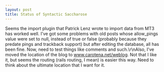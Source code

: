 ```yaml
---
layout: post
title: Status of Syntactic Saccharose
---
```


Seems the import plugin that Patrick Lenz wrote to import data from MT3 has worked well. I've got some problems with old posts whose allow_pings value were set to null, instead of true or false (probably because they predate pings and trackback support) but after editing the database, all has been fine. Now, need to test things like comments and such.\r\nAlso, I've moved the location of the blog to www.carotena.net/weblog. Not that I like it, but seems the routing (rails routing, I mean) is easier this way. Need to think about the ultimate location that I want for it.
